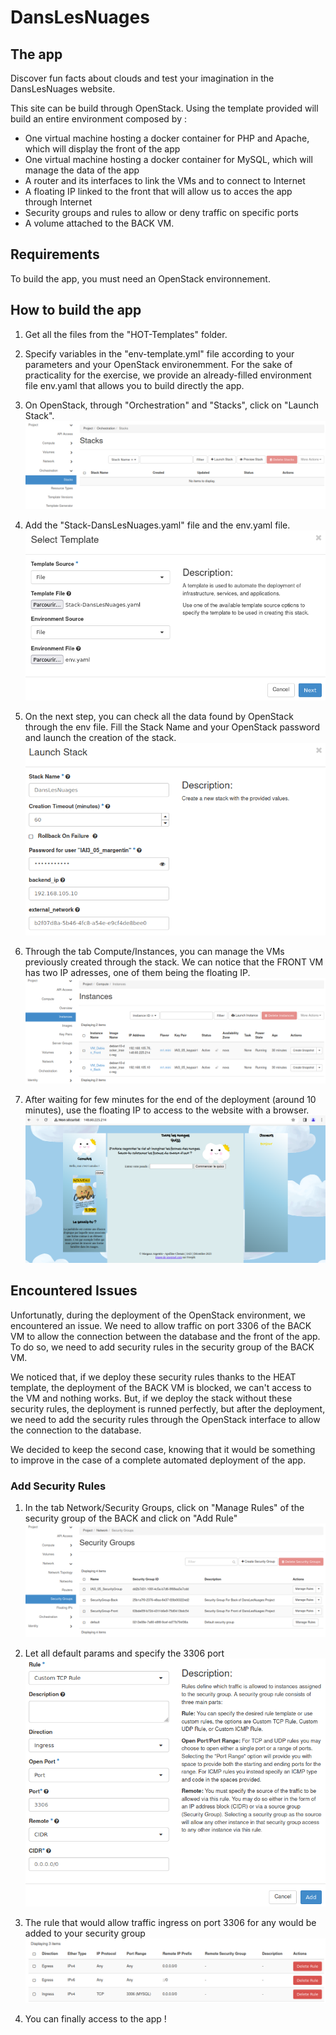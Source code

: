 # DansLesNuages

## The app

Discover fun facts about clouds and test your imagination in the DansLesNuages website.

This site can be build through OpenStack. Using the template provided will build an entire environment composed by : 
- One virtual machine hosting a docker container for PHP and Apache, which will display the front of the app
- One virtual machine hosting a docker container for MySQL, which will manage the data of the app
- A router and its interfaces to link the VMs and to connect to Internet
- A floating IP linked to the front that will allow us to acces the app through Internet
- Security groups and rules to allow or deny traffic on specific ports
- A volume attached to the BACK VM.

## Requirements

To build the app, you must need an OpenStack environnement.

## How to build the app

1. Get all the files from the "HOT-Templates" folder.

2. Specify variables in the "env-template.yml" file according to your parameters and your OpenStack environemment. For the sake of practicality for the exercise, we provide an already-filled environment file env.yaml that allows you to build directly the app.

3. On OpenStack, through "Orchestration" and "Stacks", click on "Launch Stack".
![Launch a stack on OpenStack](/assets/images/open-stack1.png)

4. Add the "Stack-DansLesNuages.yaml" file and the env.yaml file.
![Choose your files](/assets/images/open-stack2.png)

5. On the next step, you can check all the data found by OpenStack through the env file. Fill the Stack Name and your OpenStack password and launch the creation of the stack.
![Check stack data](/assets/images/open-stack3.png)

6. Through the tab Compute/Instances, you can manage the VMs previously created through the stack. We can notice that the FRONT VM has two IP adresses, one of them being the floating IP.
![Instances](/assets/images/open-stack4.png)

7. After waiting for few minutes for the end of the deployment (around 10 minutes), use the floating IP to access to the website with a browser.
![Instances](/assets/images/open-stack5.png)

## Encountered Issues

Unfortunatly, during the deployment of the OpenStack environment, we encountered an issue.
We need to allow traffic on port 3306 of the BACK VM to allow the connection between the database and the front of the app. To do so, we need to add security rules in the security group of the BACK VM.

We noticed that, if we deploy these security rules thanks to the HEAT template, the deployment of the BACK VM is blocked, we can't access to the VM and nothing works. But, if we deploy the stack without these security rules, the deployment is runned perfectly, but after the deployment, we need to add the security rules through the OpenStack interface to allow the connection to the database.

We decided to keep the second case, knowing that it would be something to improve in the case of a complete automated deployment of the app.

### Add Security Rules

1. In the tab Network/Security Groups, click on "Manage Rules" of the security group of the BACK and click on "Add Rule"
![Instances](/assets/images/open-stack6.png)

2. Let all default params and specify the 3306 port
![Instances](/assets/images/open-stack7.png)

3. The rule that would allow traffic ingress on port 3306 for any would be added to your security group
![Instances](/assets/images/open-stack8.png)

4. You can finally access to the app !